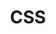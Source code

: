 ---
 title: "CSS"
 layout: category
 permalink: /categories/css/
 author_profile: true
 taxonomy: css
---